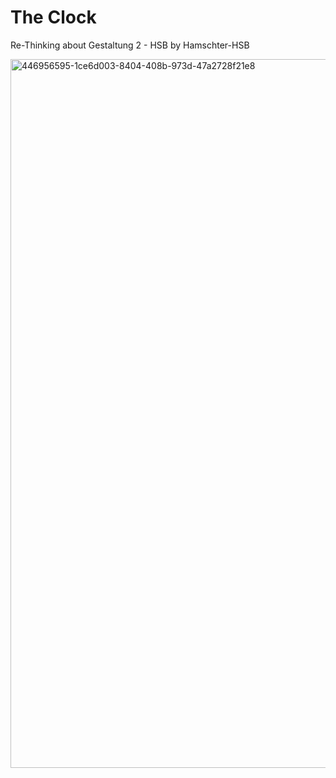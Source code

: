 # The Clock
Re-Thinking about Gestaltung 2 - HSB by Hamschter-HSB

<img width="1134" alt="446956595-1ce6d003-8404-408b-973d-47a2728f21e8" src="https://github.com/user-attachments/assets/0f3f5409-3ad9-4a95-801a-12c2185328e5" />
